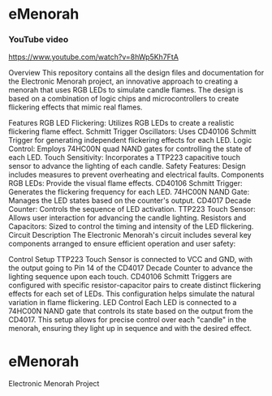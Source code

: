 # eMenorah

### YouTube video
https://www.youtube.com/watch?v=8hWp5Kh7FtA

Overview
This repository contains all the design files and documentation for the Electronic Menorah project, an innovative approach to creating a menorah that uses RGB LEDs to simulate candle flames. The design is based on a combination of logic chips and microcontrollers to create flickering effects that mimic real flames.

Features
RGB LED Flickering: Utilizes RGB LEDs to create a realistic flickering flame effect.
Schmitt Trigger Oscillators: Uses CD40106 Schmitt Trigger for generating independent flickering effects for each LED.
Logic Control: Employs 74HC00N quad NAND gates for controlling the state of each LED.
Touch Sensitivity: Incorporates a TTP223 capacitive touch sensor to advance the lighting of each candle.
Safety Features: Design includes measures to prevent overheating and electrical faults.
Components
RGB LEDs: Provide the visual flame effects.
CD40106 Schmitt Trigger: Generates the flickering frequency for each LED.
74HC00N NAND Gate: Manages the LED states based on the counter's output.
CD4017 Decade Counter: Controls the sequence of LED activation.
TTP223 Touch Sensor: Allows user interaction for advancing the candle lighting.
Resistors and Capacitors: Sized to control the timing and intensity of the LED flickering.
Circuit Description
The Electronic Menorah's circuit includes several key components arranged to ensure efficient operation and user safety:

Control Setup
TTP223 Touch Sensor is connected to VCC and GND, with the output going to Pin 14 of the CD4017 Decade Counter to advance the lighting sequence upon each touch.
CD40106 Schmitt Triggers are configured with specific resistor-capacitor pairs to create distinct flickering effects for each set of LEDs. This configuration helps simulate the natural variation in flame flickering.
LED Control
Each LED is connected to a 74HC00N NAND gate that controls its state based on the output from the CD4017. This setup allows for precise control over each "candle" in the menorah, ensuring they light up in sequence and with the desired effect.

# eMenorah
Electronic Menorah Project
